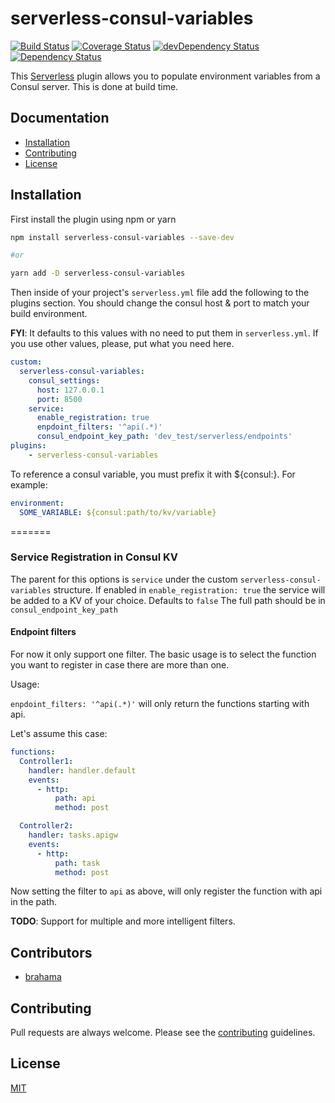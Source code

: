 # serverless-consul-variables
[![Build Status](https://travis-ci.org/zephrax/serverless-consul-variables.svg?branch=master)](https://travis-ci.org/zephrax/serverless-consul-variables)
[![Coverage Status](https://coveralls.io/repos/github/zephrax/serverless-consul-variables/badge.svg?branch=master)](https://coveralls.io/github/zephrax/serverless-consul-variables?branch=master)
[![devDependency Status](https://david-dm.org/zephrax/serverless-consul-variables/dev-status.svg)](https://david-dm.org/zephrax/serverless-consul-variables#info=devDependencies)
[![Dependency Status](https://david-dm.org/zephrax/serverless-consul-variables.svg)](https://david-dm.org/zephrax/serverless-consul-variables)

This [Serverless](https://github.com/serverless/serverless) plugin allows you to populate environment variables from a Consul server. This is done at build time.

## Documentation

- [Installation](#installation)
- [Contributing](#contributing)
- [License](#license)

## Installation

First install the plugin using npm or yarn

```bash
npm install serverless-consul-variables --save-dev

#or

yarn add -D serverless-consul-variables
```

Then inside of your project's `serverless.yml` file add the following to the plugins section. You should change the consul host & port to match your build environment.

**FYI**: It defaults to this values with no need to put them in `serverless.yml`. If you use other values, please, put what you need here.

```yaml
custom:
  serverless-consul-variables:
    consul_settings:
      host: 127.0.0.1
      port: 8500
    service:
      enable_registration: true
      enpdoint_filters: '^api(.*)'
      consul_endpoint_key_path: 'dev_test/serverless/endpoints'
plugins:
    - serverless-consul-variables
```

To reference a consul variable, you must prefix it with ${consul:}. For example:

```yaml
environment:
  SOME_VARIABLE: ${consul:path/to/kv/variable}
```

=======
### Service Registration in Consul KV

The parent for this options is ```service``` under the custom ```serverless-consul-variables``` structure.
If enabled in ```enable_registration: true``` the service will be added to a KV of your choice. Defaults to ```false```
The full path should be in ```consul_endpoint_key_path```

#### Endpoint filters

For now it only support one filter. The basic usage is to select the function you want to register in case there are more
than one.

Usage:

```enpdoint_filters: '^api(.*)'``` will only return the functions starting with api.

Let's assume this case:

```yaml
functions:
  Controller1:
    handler: handler.default
    events:
      - http:
          path: api
          method: post

  Controller2:
    handler: tasks.apigw
    events:
      - http:
          path: task
          method: post
```

Now setting the filter to ```api``` as above, will only register the function with api in the path.

**TODO**: Support for multiple and more intelligent filters.

## Contributors

- [brahama](https://github.com/brahama)
 
## Contributing

Pull requests are always welcome. Please see the [contributing](https://github.com/zephrax/serverless-consul-variables/blob/master/CONTRIBUTING.md) guidelines.

## License

[MIT](https://github.com/zephrax/serverless-consul-variables/blob/master/LICENSE)
